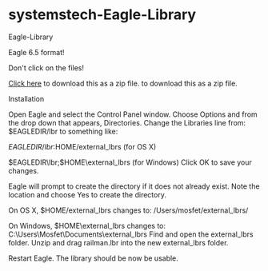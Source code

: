 systemstech-Eagle-Library
=========================

Eagle-Library

Eagle 6.5 format!

Don't click on the files!

<a href="https://github.com/systemstech/systemstech-Eagle-Library/zipball/master">Click here</a> to download this as a zip file. to download this as a zip file.

Installation

Open Eagle and select the Control Panel window.
Choose Options and from the drop down that appears, Directories.
Change the Libraries line from: $EAGLEDIR/lbr to something like:

$EAGLEDIR/lbr:$HOME/external_lbrs (for OS X)

$EAGLEDIR\lbr;$HOME\external_lbrs (for Windows)
Click OK to save your changes.

Eagle will prompt to create the directory if it does not already exist. Note the location and choose Yes to create the directory.

On OS X, $HOME/external_lbrs changes to: /Users/mosfet/external_lbrs/

On Windows, $HOME\external_lbrs changes to: C:\Users\Mosfet\Documents\external_lbrs
Find and open the external_lbrs folder. Unzip and drag railman.lbr into the new external_lbrs folder.

Restart Eagle. The library should be now be usable.
